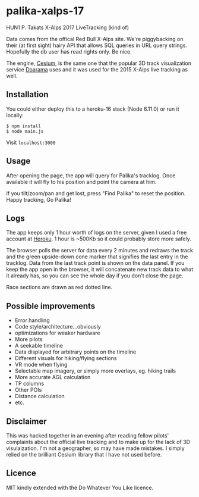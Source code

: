 # palika-xalps-17
HUN1 P. Takats X-Alps 2017 LiveTracking (kind of)

Data comes from the offical Red Bull X-Alps site.
We're piggybacking on their (at first sight) hairy API that allows SQL queries in URL query strings.
Hopefully the db user has read rights only. Be nice.

The engine, [Cesium](http://cesiumjs.org), is the same one that the popular 3D track visualization service [Doarama](https://doarama.com/) uses and it was used for the 2015 X-Alps live tracking as well. 

## Installation
You could either deploy this to a heroku-16 stack (Node 6.11.0) or run it locally:

```
$ npm install
$ node main.js
```
Visit `localhost:3000`

## Usage 
After opening the page, the app will query for Palika's tracklog. Once available it will fly to his position and point the camera at him.

If you tilt/zoom/pan and get lost, press "Find Palika" to reset the position.
Happy tracking, Go Palika!

## Logs
The app keeps only 1 hour worth of logs on the server, given I used a free account at [Heroku](https://www.heroku.com/).
1 hour is ~500Kb so it could probably store more safely.

The browser polls the server for data every 2 minutes and redraws the track and the green upside-down cone marker that signifies the last entry in the tracklog. Data from the last track point is shown on the data panel. If you keep the app open in the browser, it will concatenate new track data to what it already has, so you can see the whole day if you don't close the page.

Race sections are drawn as red dotted line.

## Possible improvements
- Error handling
- Code style/architecture...obviously
- optimizations for weaker hardware
- More pilots
- A seekable timeline
- Data displayed for arbitrary points on the timeline
- Different visuals for hiking/flying sections 
- VR mode when flying
- Selectable map imagery, or simply more overlays, eg. hiking trails
- More accurate AGL calculation
- TP columns
- Other POIs
- Distance calculation
- etc.

## Disclaimer
This was hacked together in an evening after reading fellow pilots' complaints about the official live tracking and to make up for the lack of 3D visulaization. I'm not a geographer, so may have made mistakes. I simply relied on the brilliant Cesium library that I have not used before.

## Licence
MIT kindly extended with the Do Whatever You Like licence.
